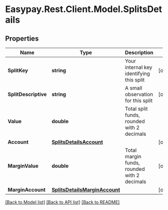 # Easypay.Rest.Client.Model.SplitsDetails
## Properties

Name | Type | Description | Notes
------------ | ------------- | ------------- | -------------
**SplitKey** | **string** | Your internal key identifying this split | [optional] 
**SplitDescriptive** | **string** | A small observation for this split | [optional] 
**Value** | **double** | Total split funds, rounded with 2 decimals | 
**Account** | [**SplitsDetailsAccount**](SplitsDetailsAccount.md) |  | [optional] 
**MarginValue** | **double** | Total margin funds, rounded with 2 decimals | [optional] 
**MarginAccount** | [**SplitsDetailsMarginAccount**](SplitsDetailsMarginAccount.md) |  | [optional] 

[[Back to Model list]](../README.md#documentation-for-models) [[Back to API list]](../README.md#documentation-for-api-endpoints) [[Back to README]](../README.md)

